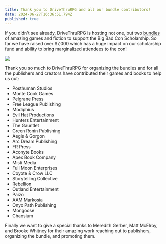 ```yaml
---
title: Thank you to DriveThruRPG and all our bundle contributors!
date: 2024-06-27T16:36:51.794Z
published: true
---
```


If you didn't see already, DriveThruRPG is hosting not one, but two [bundles](https://www.drivethrurpg.com/en/featured_promotions?promotion_id=BigBadBundles) of amazing games and fiction to support the Big Bad Con Scholarship.  So far we have raised over $7,000 which has a huge impact on our scholarship fund and ability to bring marginalized attendees to the con!

![](</images/Double Bundle.png>)

Thank you so much to DriveThruRPG for organizing the bundles and for all the publishers and creators have contributed their games and books to help us out:

* Posthuman Studios
* Monte Cook Games
* Pelgrane Press
* Free League Publishing
* Modiphius
* Evil Hat Productions
* Hunters Entertainment
* The Gauntlet
* Green Ronin Publishing
* Aegis & Gorgon
* Arc Dream Publishing
* FR Press
* Aconyte Books
* Apex Book Company
* Misti Media
* Full Moon Enterprises
* Coyote & Crow LLC
* Storytelling Collective
* Rebellion
* Outland Entertainment
* Paizo
* AAM Markosia
* Onyx Path Publishing
* Mongoose
* Chaosium

Finally we want to give a special thanks to Meredith Gerber, Matt McElroy, and Brooke Whitney for their amazing work reaching out to publishers, organizing the bundle, and promoting them.
